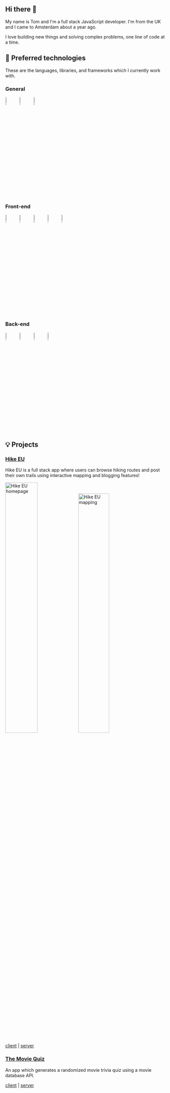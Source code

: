 ## Hi there 👋
My name is Tom and I'm a full stack JavaScript developer. I'm from the UK and I came to Amsterdam about a year ago.

I love building new things and solving complex problems, one line of code at a time.

## 🤖 Preferred technologies

These are the languages, libraries, and frameworks which I currently work with.

### General

<p align="left">
  <img src="https://user-images.githubusercontent.com/31222514/149812547-405716a0-b974-4da4-b749-f2b4a8adc1d8.png" width="8%" alt="Javascript logo">
  <img src="https://user-images.githubusercontent.com/31222514/149813300-65804694-d3ea-4e31-955d-dbc47229a82d.png" width="8%" alt="Typescript logo">
  <img src="https://cdn.jsdelivr.net/gh/devicons/devicon/icons/npm/npm-original-wordmark.svg" width="8%" alt="NPM logo" />
 </p>

### Front-end
<p align="left">
  <img src="https://user-images.githubusercontent.com/31222514/149813755-3f74a208-1e4c-4d81-b848-1d4f1a18b969.png" width="8%" alt="React logo">
  <img src="https://user-images.githubusercontent.com/31222514/149813532-e214a55c-9b91-4b71-bb17-0dcf18903f7a.png" width="8%" alt="CSS logo">
  <img src="https://user-images.githubusercontent.com/31222514/149814154-3de042e2-bccf-4f0e-8d0e-98a2dbcae7c0.png" width="8%" alt="HTML logo">
  <img src="https://user-images.githubusercontent.com/31222514/160580699-d782fd3f-4e09-4d92-895c-d9867302e145.svg" width="8%" alt="Redux logo">
  <img src="https://mui.com/static/logo.png" width="8%" alt="MUI logo">
</p>

### Back-end
<p align="left">
  <img src="https://user-images.githubusercontent.com/31222514/149943049-95f0909a-9c2b-4fae-bd04-647d531dd10d.png" width="8%" alt="NODE logo">
  <img src="https://cdn.jsdelivr.net/gh/devicons/devicon/icons/express/express-original.svg" width="8%" alt="Express logo">  
  <img src="https://user-images.githubusercontent.com/31222514/155521312-96e008ba-1d5e-409f-aaec-ca229ca275c6.jpeg" width="8%" alt="Postgres logo">
  <img src="https://cdn.freebiesupply.com/logos/large/2x/sequelize-logo-png-transparent.png" width="8%" alt="Sequelize logo">
</p>

## :bulb: Projects

### [Hike EU](https://hike-eu.netlify.app/)

Hike EU is a full stack app where users can browse hiking routes and post their own trails using interactive mapping and blogging features!

<p align="left">
   <img src="https://i.imgur.com/Ku7PGhX.png" width="45%" alt="Hike EU homepage">
   <img src="https://i.imgur.com/mCXfkGx.png" width="44%" alt="Hike EU mapping">
</p>

[client](https://github.com/t0mc0llins/frontend-hike-eu) |
   [server](https://github.com/t0mc0llins/backend-hike-eu)

### [The Movie Quiz](https://moviequizgame.netlify.app/)

An app which generates a randomized movie trivia quiz using a movie database API.

[client](https://github.com/t0mc0llins/quiz-frontend) |
   [server](https://github.com/t0mc0llins/movie-quiz-backend)
